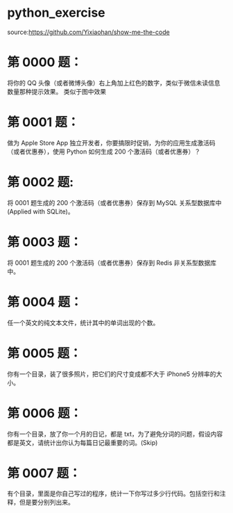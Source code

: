 # python_exercise
source:https://github.com/Yixiaohan/show-me-the-code

# 第 0000 题： 
将你的 QQ 头像（或者微博头像）右上角加上红色的数字，类似于微信未读信息数量那种提示效果。 类似于图中效果

# 第 0001 题： 
做为 Apple Store App 独立开发者，你要搞限时促销，为你的应用生成激活码（或者优惠券），使用 Python 如何生成 200 个激活码（或者优惠券）？

# 第 0002 题: 
将 0001 题生成的 200 个激活码（或者优惠券）保存到 MySQL 关系型数据库中(Applied with SQLite)。 

# 第 0003 题： 
将 0001 题生成的 200 个激活码（或者优惠券）保存到 Redis 非关系型数据库中。

# 第 0004 题： 
任一个英文的纯文本文件，统计其中的单词出现的个数。

# 第 0005 题： 
你有一个目录，装了很多照片，把它们的尺寸变成都不大于 iPhone5 分辨率的大小。

# 第 0006 题： 
你有一个目录，放了你一个月的日记，都是 txt，为了避免分词的问题，假设内容都是英文，请统计出你认为每篇日记最重要的词。(Skip)

# 第 0007 题： 
有个目录，里面是你自己写过的程序，统计一下你写过多少行代码。包括空行和注释，但是要分别列出来。
